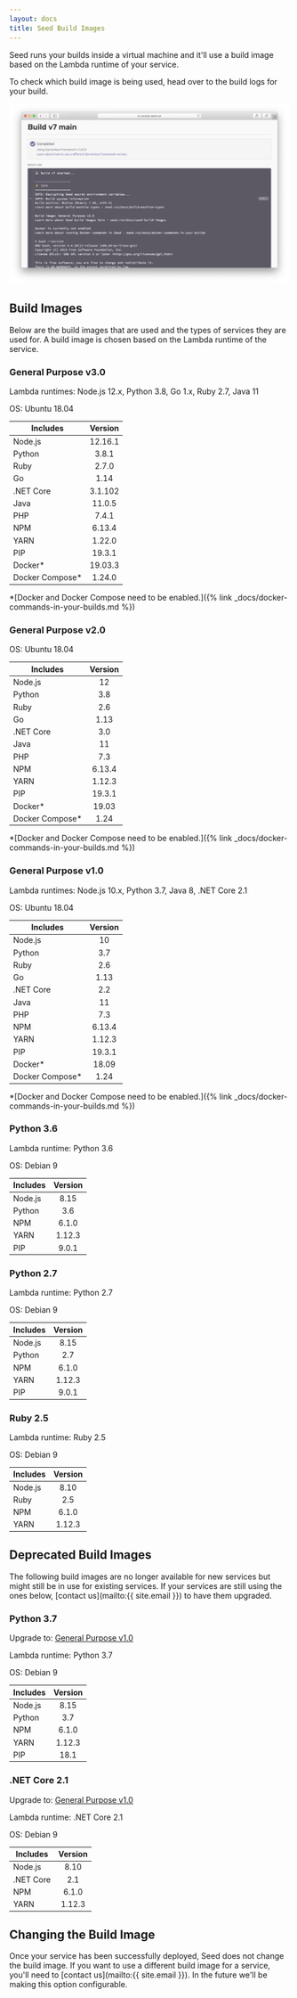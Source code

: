 ```yaml
---
layout: docs
title: Seed Build Images
---
```


Seed runs your builds inside a virtual machine and it'll use a build image based on the Lambda runtime of your service.

To check which build image is being used, head over to the build logs for your build.

![Build image info in build logs](/assets/docs/seed-build-images/build-image-info-in-build-logs.png)

## Build Images

Below are the build images that are used and the types of services they are used for. A build image is chosen based on the Lambda runtime of the service.

### General Purpose v3.0

Lambda runtimes: Node.js 12.x, Python 3.8, Go 1.x, Ruby 2.7, Java 11

OS: Ubuntu 18.04

| Includes        | Version |
|-----------------|:-------:|
| Node.js         | 12.16.1 |
| Python          | 3.8.1   |
| Ruby            | 2.7.0   |
| Go              | 1.14    |
| .NET Core       | 3.1.102 |
| Java            | 11.0.5  |
| PHP             | 7.4.1   |
| NPM             | 6.13.4  |
| YARN            | 1.22.0  |
| PIP             | 19.3.1  |
| Docker*         | 19.03.3 |
| Docker Compose* | 1.24.0  |

*[Docker and Docker Compose need to be enabled.]({% link _docs/docker-commands-in-your-builds.md %})

### General Purpose v2.0

OS: Ubuntu 18.04

| Includes        | Version |
|-----------------|:-------:|
| Node.js         | 12      |
| Python          | 3.8     |
| Ruby            | 2.6     |
| Go              | 1.13    |
| .NET Core       | 3.0     |
| Java            | 11      |
| PHP             | 7.3     |
| NPM             | 6.13.4  |
| YARN            | 1.12.3  |
| PIP             | 19.3.1  |
| Docker*         | 19.03   |
| Docker Compose* | 1.24    |

*[Docker and Docker Compose need to be enabled.]({% link _docs/docker-commands-in-your-builds.md %})

### General Purpose v1.0

Lambda runtimes: Node.js 10.x, Python 3.7, Java 8, .NET Core 2.1

OS: Ubuntu 18.04

| Includes        | Version |
|-----------------|:-------:|
| Node.js         | 10      |
| Python          | 3.7     |
| Ruby            | 2.6     |
| Go              | 1.13    |
| .NET Core       | 2.2     |
| Java            | 11      |
| PHP             | 7.3     |
| NPM             | 6.13.4  |
| YARN            | 1.12.3  |
| PIP             | 19.3.1  |
| Docker*         | 18.09   |
| Docker Compose* | 1.24    |

*[Docker and Docker Compose need to be enabled.]({% link _docs/docker-commands-in-your-builds.md %})

### Python 3.6

Lambda runtime: Python 3.6

OS: Debian 9

| Includes        | Version |
|-----------------|:-------:|
| Node.js         | 8.15    |
| Python          | 3.6     |
| NPM             | 6.1.0   |
| YARN            | 1.12.3  |
| PIP             | 9.0.1   |

### Python 2.7

Lambda runtime: Python 2.7

OS: Debian 9

| Includes        | Version |
|-----------------|:-------:|
| Node.js         | 8.15    |
| Python          | 2.7     |
| NPM             | 6.1.0   |
| YARN            | 1.12.3  |
| PIP             | 9.0.1   |

### Ruby 2.5

Lambda runtime: Ruby 2.5

OS: Debian 9

| Includes        | Version |
|-----------------|:-------:|
| Node.js         | 8.10    |
| Ruby            | 2.5     |
| NPM             | 6.1.0   |
| YARN            | 1.12.3  |

## Deprecated Build Images

The following build images are no longer available for new services but might still be in use for existing services. If your services are still using the ones below, [contact us](mailto:{{ site.email }}) to have them upgraded.

### Python 3.7

Upgrade to: [General Purpose v1.0](#general-purpose-v10)

Lambda runtime: Python 3.7

OS: Debian 9

| Includes        | Version |
|-----------------|:-------:|
| Node.js         | 8.15    |
| Python          | 3.7     |
| NPM             | 6.1.0   |
| YARN            | 1.12.3  |
| PIP             | 18.1    |

### .NET Core 2.1

Upgrade to: [General Purpose v1.0](#general-purpose-v10)

Lambda runtime: .NET Core 2.1

OS: Debian 9

| Includes  | Version |
|-----------|:-------:|
| Node.js   | 8.10    |
| .NET Core | 2.1     |
| NPM       | 6.1.0   |
| YARN      | 1.12.3  |

## Changing the Build Image

Once your service has been successfully deployed, Seed does not change the build image. If you want to use a different build image for a service, you'll need to [contact us](mailto:{{ site.email }}). In the future we'll be making this option configurable.
